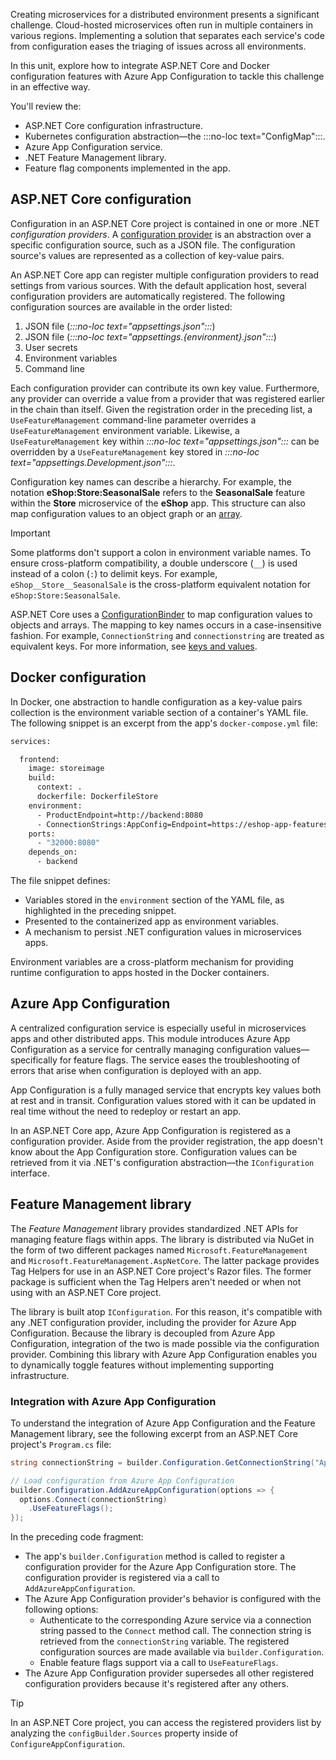 Creating microservices for a distributed environment presents a significant challenge. Cloud-hosted microservices often run in multiple containers in various regions. Implementing a solution that separates each service's code from configuration eases the triaging of issues across all environments.

In this unit, explore how to integrate ASP.NET Core and Docker configuration features with Azure App Configuration to tackle this challenge in an effective way.

You'll review the:

* ASP.NET Core configuration infrastructure.
* Kubernetes configuration abstraction&mdash;the :::no-loc text="ConfigMap":::.
* Azure App Configuration service.
* .NET Feature Management library.
* Feature flag components implemented in the app.

## ASP.NET Core configuration

Configuration in an ASP.NET Core project is contained in one or more .NET *configuration providers*. A [configuration provider](/aspnet/core/fundamentals/configuration/#configuration-providers) is an abstraction over a specific configuration source, such as a JSON file. The configuration source's values are represented as a collection of key-value pairs.

An ASP.NET Core app can register multiple configuration providers to read settings from various sources. With the default application host, several configuration providers are automatically registered. The following configuration sources are available in the order listed:

1. JSON file (*:::no-loc text="appsettings.json":::*)
1. JSON file (*:::no-loc text="appsettings.{environment}.json":::*)
1. User secrets
1. Environment variables
1. Command line

Each configuration provider can contribute its own key value. Furthermore, any provider can override a value from a provider that was registered earlier in the chain than itself. Given the registration order in the preceding list, a `UseFeatureManagement` command-line parameter overrides a `UseFeatureManagement` environment variable. Likewise, a `UseFeatureManagement` key within *:::no-loc text="appsettings.json":::* can be overridden by a `UseFeatureManagement` key stored in *:::no-loc text="appsettings.Development.json":::*.

Configuration key names can describe a hierarchy. For example, the notation **eShop:Store:SeasonalSale** refers to the **SeasonalSale** feature within the **Store** microservice of the **eShop** app. This structure can also map configuration values to an object graph or an [array](/aspnet/core/fundamentals/configuration/#bind-an-array).

> [!IMPORTANT]
> Some platforms don't support a colon in environment variable names. To ensure cross-platform compatibility, a double underscore (`__`) is used instead of a colon (`:`) to delimit keys. For example, `eShop__Store__SeasonalSale` is the cross-platform equivalent notation for `eShop:Store:SeasonalSale`.

ASP.NET Core uses a [ConfigurationBinder](/dotnet/api/microsoft.extensions.configuration.configurationbinder) to map configuration values to objects and arrays. The mapping to key names occurs in a case-insensitive fashion. For example, `ConnectionString` and `connectionstring` are treated as equivalent keys. For more information, see [keys and values](/aspnet/core/fundamentals/configuration/#configuration-keys-and-values).

## Docker configuration

In Docker, one abstraction to handle configuration as a key-value pairs collection is the environment variable section of a container's YAML file. The following snippet is an excerpt from the app's `docker-compose.yml` file:

```dockerfile
services: 

  frontend:
    image: storeimage
    build:
      context: .
      dockerfile: DockerfileStore
    environment: 
      - ProductEndpoint=http://backend:8080
      - ConnectionStrings:AppConfig=Endpoint=https://eshop-app-features.azconfig.io;Id=QWQy;Secret=V/4r/rhg/0tdy2L/AmMfBUcgTrYC4krRC7uFqbjRvDU=
    ports:
      - "32000:8080"
    depends_on: 
      - backend
```

The file snippet defines:

* Variables stored in the `environment` section of the YAML file, as highlighted in the preceding snippet.
* Presented to the containerized app as environment variables.
* A mechanism to persist .NET configuration values in microservices apps.

Environment variables are a cross-platform mechanism for providing runtime configuration to apps hosted in the Docker containers.

## Azure App Configuration

A centralized configuration service is especially useful in microservices apps and other distributed apps. This module introduces Azure App Configuration as a service for centrally managing configuration values&mdash;specifically for feature flags. The service eases the troubleshooting of errors that arise when configuration is deployed with an app.

App Configuration is a fully managed service that encrypts key values both at rest and in transit. Configuration values stored with it can be updated in real time without the need to redeploy or restart an app.

In an ASP.NET Core app, Azure App Configuration is registered as a configuration provider. Aside from the provider registration, the app doesn't know about the App Configuration store. Configuration values can be retrieved from it via .NET's configuration abstraction&mdash;the `IConfiguration` interface.

## Feature Management library

The *Feature Management* library provides standardized .NET APIs for managing feature flags within apps. The library is distributed via NuGet in the form of two different packages named `Microsoft.FeatureManagement` and `Microsoft.FeatureManagement.AspNetCore`. The latter package provides Tag Helpers for use in an ASP.NET Core project's Razor files. The former package is sufficient when the Tag Helpers aren't needed or when not using with an ASP.NET Core project.

The library is built atop `IConfiguration`. For this reason, it's compatible with any .NET configuration provider, including the provider for Azure App Configuration. Because the library is decoupled from Azure App Configuration, integration of the two is made possible via the configuration provider. Combining this library with Azure App Configuration enables you to dynamically toggle features without implementing supporting infrastructure.

### Integration with Azure App Configuration

To understand the integration of Azure App Configuration and the Feature Management library, see the following excerpt from an ASP.NET Core project's `Program.cs` file:

```csharp
string connectionString = builder.Configuration.GetConnectionString("AppConfig");

// Load configuration from Azure App Configuration
builder.Configuration.AddAzureAppConfiguration(options => {
  options.Connect(connectionString)
    .UseFeatureFlags();
});
```

In the preceding code fragment:

* The app's `builder.Configuration` method is called to register a configuration provider for the Azure App Configuration store. The configuration provider is registered via a call to `AddAzureAppConfiguration`.
* The Azure App Configuration provider's behavior is configured with the following options:
  * Authenticate to the corresponding Azure service via a connection string passed to the `Connect` method call. The connection string is retrieved from the `connectionString` variable. The registered configuration sources are made available via `builder.Configuration`.
  * Enable feature flags support via a call to `UseFeatureFlags`.
* The Azure App Configuration provider supersedes all other registered configuration providers because it's registered after any others.

> [!TIP]
> In an ASP.NET Core project, you can access the registered providers list by analyzing the `configBuilder.Sources` property inside of `ConfigureAppConfiguration`.
